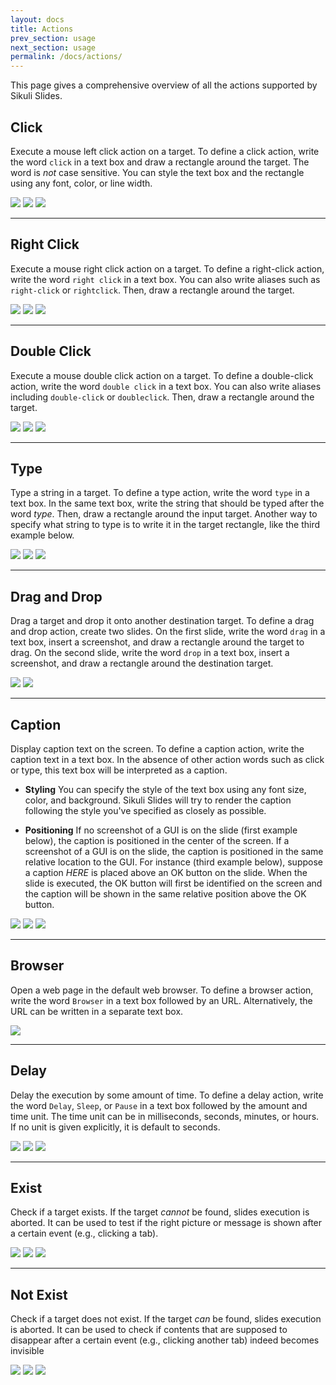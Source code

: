 ```yaml
---
layout: docs
title: Actions
prev_section: usage
next_section: usage
permalink: /docs/actions/
---
```


This page gives a comprehensive overview of all the actions supported by Sikuli Slides.

## Click

Execute a mouse left click action on a target. To define a click action,  write the word `click` in a text box and draw a rectangle around the target. The word is *not* case sensitive. You can style the text box and the rectangle using any font, color, or line width.

<img src="/img/click1.jpg" class="one-third img-polaroid">
<img src="/img/click2.jpg" class="one-third img-polaroid">
<img src="/img/click3.jpg" class="one-third img-polaroid">

---

## Right Click

Execute a mouse right click action on a target. To define a right-click action, write the word `right click` in a text box. You can also write aliases such as `right-click` or `rightclick`. Then, draw a rectangle around the target.

<img src="/img/rightclick1.jpg" class="one-third img-polaroid">
<img src="/img/rightclick2.jpg" class="one-third img-polaroid">
<img src="/img/rightclick3.jpg" class="one-third img-polaroid">

---

## Double Click

Execute a mouse double click action on a target. To define a double-click action, write the word `double click` in a text box. You can also write aliases including `double-click` or `doubleclick`. Then, draw a rectangle around the target.

<img src="/img/doubleclick1.jpg" class="one-third img-polaroid">
<img src="/img/doubleclick2.jpg" class="one-third img-polaroid">
<img src="/img/doubleclick3.jpg" class="one-third img-polaroid">

---

## Type

Type a string in a target. To define a type action, write the word `type` in a text box. In the same text box, write the string that should be typed after the word *type*. Then, draw a rectangle around the input target. Another way to specify what string to type is to write it in the target rectangle, like the third example below.

<img src="/img/type1.jpg" class="one-third img-polaroid">
<img src="/img/type2.jpg" class="one-third img-polaroid">
<img src="/img/type3.jpg" class="one-third img-polaroid">

---

## Drag and Drop

Drag a target and drop it onto another destination target. To define a drag and drop action, create two slides. On the first slide, write the word `drag` in a text box, insert a screenshot, and draw a rectangle around the target to drag. On the second slide, write the word `drop` in a text box, insert a screenshot, and draw a rectangle around the destination target.

<img src="/img/dragdrop1.jpg" class="one-third img-polaroid">
<img src="/img/dragdrop2.jpg" class="one-third img-polaroid">
	
---

## Caption		

Display caption text on the screen. To define a caption action, write the caption text in a text box. In the absence of other action words such as click or type, this text box will be interpreted as a caption. 

 * **Styling** You can specify the style of the text box using any font size, color, and background. Sikuli Slides will try to render the caption following the style you've specified as closely as possible.

 * **Positioning** If no screenshot of a GUI is on the slide (first example below), the caption is positioned in the center of the screen. If a screenshot of a GUI is on the slide, the caption is positioned in the same relative location to the GUI. For instance (third example below), suppose a caption *HERE* is placed above an OK button on the slide. When the slide is executed, the OK button will first be identified on the screen and the caption will be shown in the same relative position above the OK button.

<img src="/img/caption1.jpg" class="one-third img-polaroid">
<img src="/img/caption2.jpg" class="one-third img-polaroid">
<img src="/img/caption3.jpg" class="one-third img-polaroid">

---

## Browser 
	
Open a web page in the default web browser. To define a browser action, write the word `Browser` in a text box followed by an URL. Alternatively, the URL can be written in a separate text box.

<img src="/img/browser1.jpg" class="one-third img-polaroid">

---

## Delay

Delay the execution by some amount of time. To define a delay action, write the word `Delay`, `Sleep`, or `Pause` in a text box followed by the amount and time unit. The time unit can be in milliseconds, seconds, minutes, or hours. If no unit is given explicitly, it is default to seconds.

<img src="/img/delay1.jpg" class="one-third img-polaroid">
<img src="/img/delay2.jpg" class="one-third img-polaroid">
<img src="/img/delay3.jpg" class="one-third img-polaroid">

---


## Exist

Check if a target exists. If the target *cannot* be found, slides execution is aborted. It can be used to test if the right picture or message is shown after a certain event (e.g., clicking a tab).

<img src="/img/exist1.jpg" class="one-third img-polaroid">
<img src="/img/exist2.jpg" class="one-third img-polaroid">
<img src="/img/exist3.jpg" class="one-third img-polaroid">

---
	
## Not Exist

Check if a target does not exist. If the target *can* be found, slides execution is aborted. It can be used to check if contents that are supposed to disappear after a certain event (e.g., clicking another tab) indeed becomes invisible

<img src="/img/notexist1.jpg" class="one-third img-polaroid">
<img src="/img/notexist2.jpg" class="one-third img-polaroid">
<img src="/img/notexist3.jpg" class="one-third img-polaroid">
